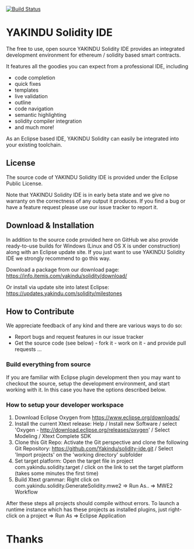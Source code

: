 [![Build Status](https://travis-ci.org/Yakindu/solidity-ide.svg?branch=master)](https://travis-ci.org/Yakindu/solidity-ide)

# YAKINDU Solidity IDE

The free to use, open source YAKINDU Solidity IDE provides an integrated development environment for ethereum / solidity based smart contracts. 

It features all the goodies you can expect from a professional IDE, including
 * code completion
 * quick fixes
 * templates
 * live validation
 * outline
 * code navigation
 * semantic highlighting
 * solidity compiler integration
 * and much more!

As an Eclipse based IDE, YAKINDU Solidity can easily be integrated into your existing toolchain.   


## License
The source code of YAKINDU Solidity IDE is provided under the Eclipse Public License.

Note that YAKINDU Solidity IDE is in early beta state and we give no warranty on the correctness of any output it produces. If you find a bug or have a feature request please use our issue tracker to report it. 

## Download & Installation
In addition to the source code provided here on GitHub we also provide ready-to-use builds for Windows (Linux and OS X is under construction) along with an Eclipse update site. If you just want to use YAKINDU Solidity IDE we strongly recommend to go this way.

Download a package from our download page:
https://info.itemis.com/yakindu/solidity/download/

Or install via update site into latest Eclipse:
https://updates.yakindu.com/solidity/milestones

## How to Contribute
We appreciate feedback of any kind and there are various ways to do so:
 * Report bugs and request features in our issue tracker
 * Get the source code (see below) - fork it - work on it - and provide pull requests ...

### Build everything from source
If you are familiar with Eclipse plugin development then you may want to checkout the source, setup the development environment, and start working with it. In this case you have the options described below.

### How to setup your developer workspace
1. Download Eclipse Oxygen from https://www.eclipse.org/downloads/
2. Install the current Xtext release: Help / Install new Software / select 'Oxygen - http://download.eclipse.org/releases/oxygen' / Select Modeling / Xtext Complete SDK
3. Clone this Git Repo: Activate the Git perspective and clone the following Git Repository: https://github.com/Yakindu/solidity-ide.git /  Select 'Import projects' on the 'working directory' subfolder
4. Set target platform: Open the target file in project com.yakindu.solidity.target / click on the link to set the target platform (takes some minutes the first time)
5. Build Xtext grammar: Right click on com.yakindu.solidity.GenerateSolidity.mwe2 => Run As.. => MWE2 Workflow

After these steps all projects should compile without errors. To launch a runtime instance which has these projects as installed plugins, just right-click on a project => Run As => Eclipse Application

# Thanks
